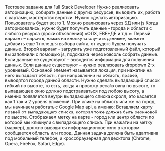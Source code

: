 Тестовое задание для Full Stack Developer
Нужно реализовать  авторизацию, собирать данные с других ресурсов, выводить их, работа с картами, мастерство верстки.
Нужно сделать авторизацию. Пользователь будет всего 1. Можно реализовать через БД или js
Когда авторизовались, нужно будет получить данные - города и области с любого ресурса (доски объявлений) «ОЛХ, ЕВЕНДЕ и т.д.»:
Первый вариант – парсить, нажав на кнопку «получить данные», можете добавить еще 1 поле для выбора сайта, от кудого будем получать данные.
Второй вариант - загрузить уже подготовленный файл, который вы заполнили с помощью js, подсказка через консоль собрать данные.
Если данные не существуют – выводится информация для получения данных.
Если данные существуют – нужно реализовать dropdown 2-х уровневый.  Основной элемент называется локация, при нажатии на него выпадают области, при направлении на область, правей, выводятся города данной области. 
Нужно сделать выпадающий список гибкий по высоте, то есть, когда я провожу ресайз окна по высоте, то выпадающее окно должно подстраиваться под любою высоту, а именно появляется внутри выпадающего списка скролл, это касается как 1 так и 2 уровня вложений.
При клике на область или же на город, мы начинаем работать с Google Map api, а именно:
Вставляем карту правей от выпадающего списка, которая тоже должна быть резиновой по высоте.
Отображаем метку на карте - город или центр области по которой мы кликнули с выпадающего списка.
При нажатии на метку (маркер), должно выводится информационное окно в котором сообщается область или город.
Данная задача должна быть адаптивна под мобильный телефон, и кроссбраузерная для десктопа (Chrome, Opera, FireFox, Safari, Edge). 

